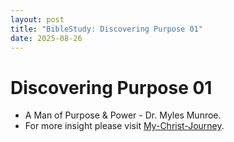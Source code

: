```yaml
---
layout: post
title: "BibleStudy: Discovering Purpose 01"
date: 2025-08-26
---
```


# Discovering Purpose 01
- A Man of Purpose & Power - Dr. Myles Munroe.
- For more insight please visit <a href="/christ">My-Christ-Journey</a>.